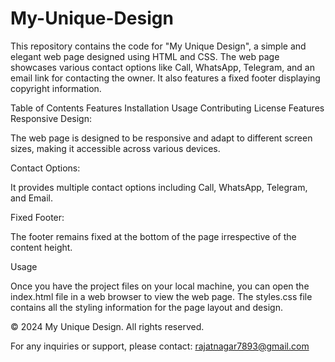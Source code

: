 # My-Unique-Design

<p>This repository contains the code for "My Unique Design", a simple and elegant web page designed using HTML and CSS. The web page showcases various contact options like Call, WhatsApp, Telegram, and an email link for contacting the owner. It also features a fixed footer displaying copyright information.</p>

Table of Contents
Features
Installation
Usage
Contributing
License
Features
Responsive Design: <p>The web page is designed to be responsive and adapt to different screen sizes, making it accessible across various devices.</p>
Contact Options: <p>It provides multiple contact options including Call, WhatsApp, Telegram, and Email.</p>
Fixed Footer: <p>The footer remains fixed at the bottom of the page irrespective of the content height.</p>

Usage
<p>Once you have the project files on your local machine, you can open the index.html file in a web browser to view the web page. The styles.css file contains all the styling information for the page layout and design.</p>
<p>
© 2024 My Unique Design. All rights reserved.

For any inquiries or support, please contact: rajatnagar7893@gmail.com
</p>

